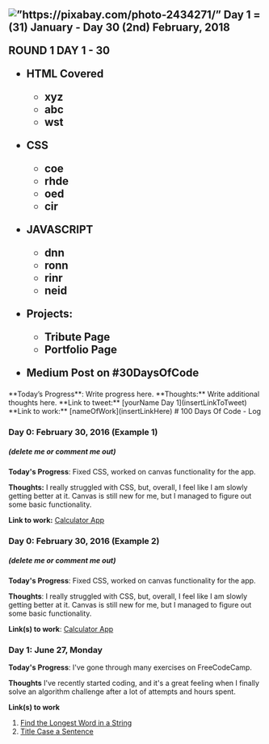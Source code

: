 <h2 align=”center”>
<img src=”#" alt=”https://pixabay.com/photo-2434271/”>
Day 1 = (31) January - Day 30 (2nd) February, 2018

ROUND 1 DAY 1 - 30
*	HTML Covered
	- xyz
	- abc
	- wst
	
*	CSS
	- coe
	- rhde
	- oed
	- cir
	
*	JAVASCRIPT
	- dnn
	- ronn
	- rinr
	- neid
	
*	Projects: 
	- Tribute Page 
	- Portfolio Page
  - Medium Post on #30DaysOfCode


</h2>
**Today’s Progress**: Write progress here.
**Thoughts:** Write additional thoughts here.
**Link to tweet:** [yourName Day 1](insertLinkToTweet)
**Link to work:** [nameOfWork](insertLinkHere)
# 100 Days Of Code - Log

### Day 0: February 30, 2016 (Example 1)
##### (delete me or comment me out)

**Today's Progress**: Fixed CSS, worked on canvas functionality for the app.

**Thoughts:** I really struggled with CSS, but, overall, I feel like I am slowly getting better at it. Canvas is still new for me, but I managed to figure out some basic functionality.

**Link to work:** [Calculator App](http://www.example.com)

### Day 0: February 30, 2016 (Example 2)
##### (delete me or comment me out)

**Today's Progress**: Fixed CSS, worked on canvas functionality for the app.

**Thoughts**: I really struggled with CSS, but, overall, I feel like I am slowly getting better at it. Canvas is still new for me, but I managed to figure out some basic functionality.

**Link(s) to work**: [Calculator App](http://www.example.com)


### Day 1: June 27, Monday

**Today's Progress**: I've gone through many exercises on FreeCodeCamp.

**Thoughts** I've recently started coding, and it's a great feeling when I finally solve an algorithm challenge after a lot of attempts and hours spent.

**Link(s) to work**
1. [Find the Longest Word in a String](https://www.freecodecamp.com/challenges/find-the-longest-word-in-a-string)
2. [Title Case a Sentence](https://www.freecodecamp.com/challenges/title-case-a-sentence)
